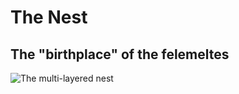 # The Nest
## The "birthplace" of the felemeltes
 ![The multi-layered nest](https://github.com/Quae/greyveldt_lore/blob/master/places/region/felemelte/pics/Nest_Cutaway%20by%20Worf.jpg)
